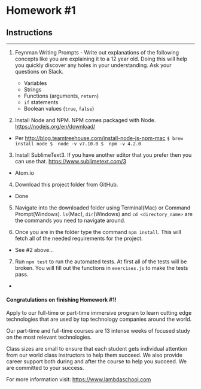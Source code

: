 # Homework #1

## Instructions
---
1. Feynman Writing Prompts - Write out explanations of the following concepts like you are explaining it to a 12 year old.  Doing this will help you quickly discover any holes in your understanding.  Ask your questions on Slack.

	* Variables
	* Strings
	* Functions (arguments, `return`)
	* `if` statements
	* Boolean values (`true`, `false`)

2. Install Node and NPM.  NPM comes packaged with Node. https://nodejs.org/en/download/
 - Per http://blog.teamtreehouse.com/install-node-js-npm-mac
		```
		$ brew install node
		$  node -v
		v7.10.0
		$  npm -v
		4.2.0
		```

3. Install SublimeText3.  If you have another editor that you prefer then you can use that. https://www.sublimetext.com/3
 - Atom.io

4. Download this project folder from GitHub.
 - Done

5. Navigate into the downloaded folder using Terminal(Mac) or Command Prompt(Windows).  `ls`(Mac), `dir`(Windows) and `cd <directory_name>` are the commands you need to navigate around.

6. Once you are in the folder type the command `npm install`.  This will fetch all of the needed requirements for the project.
 - See #2 above...

7. Run `npm test` to run the automated tests.  At first all of the tests will be broken.  You will fill out the functions in `exercises.js` to make the tests pass.
 - 



#### Congratulations on finishing Homework #1!
Apply to our full-time or part-time immersive program to learn cutting edge technologies that are used by top technology companies around the world.

Our part-time and full-time courses are 13 intense weeks of focused study on the most relevant technologies.  

Class sizes are small to ensure that each student gets individual attention from our world class instructors to help them succeed.  We also provide career support both during and after the course to help you succeed.  We are committed to your success.

For more information visit: https://www.lambdaschool.com
